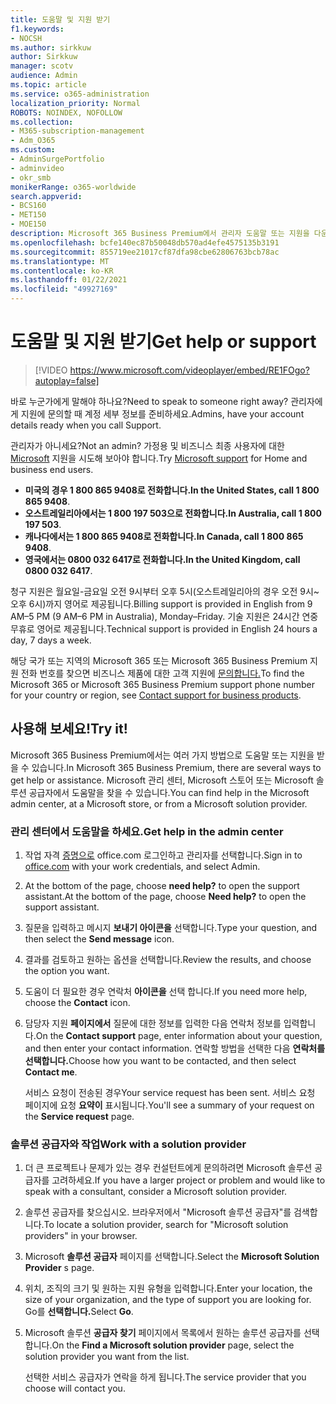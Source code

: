```yaml
---
title: 도움말 및 지원 받기
f1.keywords:
- NOCSH
ms.author: sirkkuw
author: Sirkkuw
manager: scotv
audience: Admin
ms.topic: article
ms.service: o365-administration
localization_priority: Normal
ROBOTS: NOINDEX, NOFOLLOW
ms.collection:
- M365-subscription-management
- Adm_O365
ms.custom:
- AdminSurgePortfolio
- adminvideo
- okr_smb
monikerRange: o365-worldwide
search.appverid:
- BCS160
- MET150
- MOE150
description: Microsoft 365 Business Premium에서 관리자 도움말 또는 지원을 다운로드하는 방법에 대해 자세히 알아보습니다.
ms.openlocfilehash: bcfe140ec87b50048db570ad4efe4575135b3191
ms.sourcegitcommit: 855719ee21017cf87dfa98cbe62806763bcb78ac
ms.translationtype: MT
ms.contentlocale: ko-KR
ms.lasthandoff: 01/22/2021
ms.locfileid: "49927169"
---
```

# <a name="get-help-or-support"></a><span data-ttu-id="49cd2-103">도움말 및 지원 받기</span><span class="sxs-lookup"><span data-stu-id="49cd2-103">Get help or support</span></span>

> [!VIDEO https://www.microsoft.com/videoplayer/embed/RE1FOgo?autoplay=false]

<span data-ttu-id="49cd2-104">바로 누군가에게 말해야 하나요?</span><span class="sxs-lookup"><span data-stu-id="49cd2-104">Need to speak to someone right away?</span></span> <span data-ttu-id="49cd2-105">관리자에게 지원에 문의할 때 계정 세부 정보를 준비하세요.</span><span class="sxs-lookup"><span data-stu-id="49cd2-105">Admins, have your account details ready when you call Support.</span></span>

<span data-ttu-id="49cd2-106">관리자가 아니세요?</span><span class="sxs-lookup"><span data-stu-id="49cd2-106">Not an admin?</span></span> <span data-ttu-id="49cd2-107">가정용 및 비즈니스 최종 사용자에 대한 [Microsoft](https://go.microsoft.com/fwlink/?linkid=860695) 지원을 시도해 보아야 합니다.</span><span class="sxs-lookup"><span data-stu-id="49cd2-107">Try [Microsoft support](https://go.microsoft.com/fwlink/?linkid=860695) for Home and business end users.</span></span>

- <span data-ttu-id="49cd2-108">**미국의 경우 1 800 865 9408로 전화합니다.**</span><span class="sxs-lookup"><span data-stu-id="49cd2-108">**In the United States, call 1 800 865 9408**.</span></span>
- <span data-ttu-id="49cd2-109">**오스트레일리아에서는 1 800 197 503으로 전화합니다.**</span><span class="sxs-lookup"><span data-stu-id="49cd2-109">**In Australia, call 1 800 197 503**.</span></span>
- <span data-ttu-id="49cd2-110">**캐나다에서는 1 800 865 9408로 전화합니다.**</span><span class="sxs-lookup"><span data-stu-id="49cd2-110">**In Canada, call 1 800 865 9408**.</span></span>
- <span data-ttu-id="49cd2-111">**영국에서는 0800 032 6417로 전화합니다.**</span><span class="sxs-lookup"><span data-stu-id="49cd2-111">**In the United Kingdom, call 0800 032 6417**.</span></span>

<span data-ttu-id="49cd2-112">청구 지원은 월요일-금요일 오전 9시부터 오후 5시(오스트레일리아의 경우 오전 9시~오후 6시)까지 영어로 제공됩니다.</span><span class="sxs-lookup"><span data-stu-id="49cd2-112">Billing support is provided in English from 9 AM–5 PM (9 AM–6 PM in Australia), Monday–Friday.</span></span>
<span data-ttu-id="49cd2-113">기술 지원은 24시간 연중 무휴로 영어로 제공됩니다.</span><span class="sxs-lookup"><span data-stu-id="49cd2-113">Technical support is provided in English 24 hours a day, 7 days a week.</span></span>

<span data-ttu-id="49cd2-114">해당 국가 또는 지역의 Microsoft 365 또는 Microsoft 365 Business Premium 지원 전화 번호를 찾으면 비즈니스 제품에 대한 고객 지원에 [문의합니다.](https://support.microsoft.com/office/32a17ca7-6fa0-4870-8a8d-e25ba4ccfd4b)</span><span class="sxs-lookup"><span data-stu-id="49cd2-114">To find the Microsoft 365 or Microsoft 365 Business Premium support phone number for your country or region, see [Contact support for business products](https://support.microsoft.com/office/32a17ca7-6fa0-4870-8a8d-e25ba4ccfd4b).</span></span>

## <a name="try-it"></a><span data-ttu-id="49cd2-115">사용해 보세요!</span><span class="sxs-lookup"><span data-stu-id="49cd2-115">Try it!</span></span>

<span data-ttu-id="49cd2-116">Microsoft 365 Business Premium에서는 여러 가지 방법으로 도움말 또는 지원을 받을 수 있습니다.</span><span class="sxs-lookup"><span data-stu-id="49cd2-116">In Microsoft 365 Business Premium, there are several ways to get help or assistance.</span></span> <span data-ttu-id="49cd2-117">Microsoft 관리 센터, Microsoft 스토어 또는 Microsoft 솔루션 공급자에서 도움말을 찾을 수 있습니다.</span><span class="sxs-lookup"><span data-stu-id="49cd2-117">You can find help in the Microsoft admin center, at a Microsoft store, or from a Microsoft solution provider.</span></span>

### <a name="get-help-in-the-admin-center"></a><span data-ttu-id="49cd2-118">관리 센터에서 도움말을 하세요.</span><span class="sxs-lookup"><span data-stu-id="49cd2-118">Get help in the admin center</span></span>

1. <span data-ttu-id="49cd2-119">작업 자격 [증명으로](https://office.com) office.com 로그인하고 관리자를 선택합니다.</span><span class="sxs-lookup"><span data-stu-id="49cd2-119">Sign in to [office.com](https://office.com) with your work credentials, and select Admin.</span></span>
1. <span data-ttu-id="49cd2-120">At the bottom of the page, choose **need help?** to open the support assistant.</span><span class="sxs-lookup"><span data-stu-id="49cd2-120">At the bottom of the page, choose **Need help?** to open the support assistant.</span></span>
1. <span data-ttu-id="49cd2-121">질문을 입력하고 메시지 **보내기 아이콘을** 선택합니다.</span><span class="sxs-lookup"><span data-stu-id="49cd2-121">Type your question, and then select the **Send message** icon.</span></span>
1. <span data-ttu-id="49cd2-122">결과를 검토하고 원하는 옵션을 선택합니다.</span><span class="sxs-lookup"><span data-stu-id="49cd2-122">Review the results, and choose the option you want.</span></span>
1. <span data-ttu-id="49cd2-123">도움이 더 필요한 경우 연락처 **아이콘을** 선택 합니다.</span><span class="sxs-lookup"><span data-stu-id="49cd2-123">If you need more help, choose the **Contact** icon.</span></span>
1. <span data-ttu-id="49cd2-124">담당자 지원 **페이지에서** 질문에 대한 정보를 입력한 다음 연락처 정보를 입력합니다.</span><span class="sxs-lookup"><span data-stu-id="49cd2-124">On the **Contact support** page, enter information about your question, and then enter your contact information.</span></span> <span data-ttu-id="49cd2-125">연락할 방법을 선택한 다음 **연락처를 선택합니다.**</span><span class="sxs-lookup"><span data-stu-id="49cd2-125">Choose how you want to be contacted, and then select **Contact me**.</span></span>

    <span data-ttu-id="49cd2-126">서비스 요청이 전송된 경우</span><span class="sxs-lookup"><span data-stu-id="49cd2-126">Your service request has been sent.</span></span> <span data-ttu-id="49cd2-127">서비스 요청 페이지에 요청 **요약이** 표시됩니다.</span><span class="sxs-lookup"><span data-stu-id="49cd2-127">You'll see a summary of your request on the **Service request** page.</span></span>

### <a name="work-with-a-solution-provider"></a><span data-ttu-id="49cd2-128">솔루션 공급자와 작업</span><span class="sxs-lookup"><span data-stu-id="49cd2-128">Work with a solution provider</span></span>

1. <span data-ttu-id="49cd2-129">더 큰 프로젝트나 문제가 있는 경우 컨설턴트에게 문의하려면 Microsoft 솔루션 공급자를 고려하세요.</span><span class="sxs-lookup"><span data-stu-id="49cd2-129">If you have a larger project or problem and would like to speak with a consultant, consider a Microsoft solution provider.</span></span>
1. <span data-ttu-id="49cd2-130">솔루션 공급자를 찾으십시오. 브라우저에서 "Microsoft 솔루션 공급자"를 검색합니다.</span><span class="sxs-lookup"><span data-stu-id="49cd2-130">To locate a solution provider, search for "Microsoft solution providers" in your browser.</span></span>
1. <span data-ttu-id="49cd2-131">Microsoft **솔루션 공급자** 페이지를 선택합니다.</span><span class="sxs-lookup"><span data-stu-id="49cd2-131">Select the **Microsoft Solution Provider** s page.</span></span>
1. <span data-ttu-id="49cd2-132">위치, 조직의 크기 및 원하는 지원 유형을 입력합니다.</span><span class="sxs-lookup"><span data-stu-id="49cd2-132">Enter your location, the size of your organization, and the type of support you are looking for.</span></span> <span data-ttu-id="49cd2-133">Go를 **선택합니다.**</span><span class="sxs-lookup"><span data-stu-id="49cd2-133">Select **Go**.</span></span>
1. <span data-ttu-id="49cd2-134">Microsoft 솔루션 **공급자 찾기** 페이지에서 목록에서 원하는 솔루션 공급자를 선택합니다.</span><span class="sxs-lookup"><span data-stu-id="49cd2-134">On the **Find a Microsoft solution provider** page, select the solution provider you want from the list.</span></span>

    <span data-ttu-id="49cd2-135">선택한 서비스 공급자가 연락을 하게 됩니다.</span><span class="sxs-lookup"><span data-stu-id="49cd2-135">The service provider that you choose will contact you.</span></span>